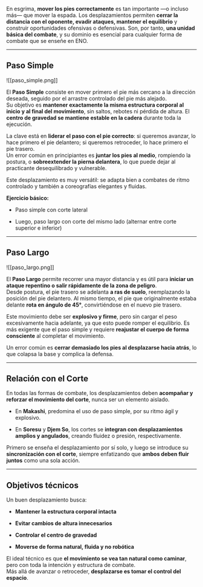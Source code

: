 En esgrima, **mover los pies correctamente** es tan importante —o incluso más— que mover la espada. Los desplazamientos permiten **cerrar la distancia con el oponente, evadir ataques, mantener el equilibrio** y construir oportunidades ofensivas o defensivas. Son, por tanto, **una unidad básica del combate**, y su dominio es esencial para cualquier forma de combate que se enseñe en ENO.

---

## Paso Simple

![[paso_simple.png]]

El **Paso Simple** consiste en mover primero el pie más cercano a la dirección deseada, seguido por el arrastre controlado del pie más alejado.  
Su objetivo es **mantener exactamente la misma estructura corporal al inicio y al final del movimiento**, sin saltos, rebotes ni pérdida de altura. El **centro de gravedad se mantiene estable en la cadera** durante toda la ejecución.

La clave está en **liderar el paso con el pie correcto**: si queremos avanzar, lo hace primero el pie delantero; si queremos retroceder, lo hace primero el pie trasero.  
Un error común en principiantes es **juntar los pies al medio**, rompiendo la postura, o **sobreextender la pierna delantera**, lo que puede dejar al practicante desequilibrado y vulnerable.

Este desplazamiento es muy versátil: se adapta bien a combates de ritmo controlado y también a coreografías elegantes y fluidas.

**Ejercicio básico:**

- Paso simple con corte lateral
    
- Luego, paso largo con corte del mismo lado (alternar entre corte superior e inferior)
    

---

## Paso Largo

![[paso_largo.png]]

El **Paso Largo** permite recorrer una mayor distancia y es útil para **iniciar un ataque repentino o salir rápidamente de la zona de peligro**.  
Desde postura, el pie trasero se adelanta **a ras de suelo**, reemplazando la posición del pie delantero. Al mismo tiempo, el pie que originalmente estaba delante **rota en ángulo de 45°**, convirtiéndose en el nuevo pie trasero.

Este movimiento debe ser **explosivo y firme**, pero sin cargar el peso excesivamente hacia adelante, ya que esto puede romper el equilibrio. Es más exigente que el paso simple y requiere **reajustar el cuerpo de forma consciente** al completar el movimiento.

Un error común es **cerrar demasiado los pies al desplazarse hacia atrás**, lo que colapsa la base y complica la defensa.

---

## Relación con el Corte

En todas las formas de combate, los desplazamientos deben **acompañar y reforzar el movimiento del corte**, nunca ser un elemento aislado.

- En **Makashi**, predomina el uso de paso simple, por su ritmo ágil y explosivo.
    
- En **Soresu** y **Djem So**, los cortes se **integran con desplazamientos amplios y angulados**, creando fluidez o presión, respectivamente.
    

Primero se enseña el desplazamiento por sí solo, y luego se introduce su **sincronización con el corte**, siempre enfatizando que **ambos deben fluir juntos** como una sola acción.

---

## Objetivos técnicos

Un buen desplazamiento busca:

- **Mantener la estructura corporal intacta**
    
- **Evitar cambios de altura innecesarios**
    
- **Controlar el centro de gravedad**
    
- **Moverse de forma natural, fluida y no robótica**
    

El ideal técnico es que **el movimiento se vea tan natural como caminar**, pero con toda la intención y estructura de combate.  
Más allá de avanzar o retroceder, **desplazarse es tomar el control del espacio**.